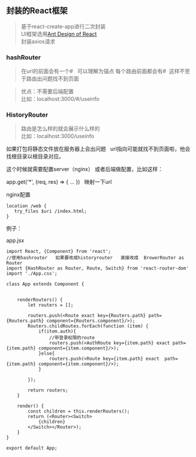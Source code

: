## 封装的React框架
> 基于react-create-app进行二次封装  
> UI框架选用[Ant Design of React](https://ant.design/docs/react/introduce-cn)  
> 封装axios请求  

### hashRouter
> 在url的前面会有一个#   可以理解为锚点 每个路由前面都会有#  这样不至于路由出问题找不到页面

> 优点：不需要后端配置  
> 比如：localhost:3000/#/useinfo

### HistoryRouter
> 路由是怎么样的就会展示什么样的  
> 比如：localhost:3000/useinfo

如果打包将静态文件放在服务器上会出问题   url指向可能就找不到页面啦，他会找根目录以根目录对应。

这个时候就需要配置server（nginx） 或者后端做配置，比如这样：

app.get('*', (req, res) => { ... })   映射一下url    

nginx配置

```
location /web {
   try_files $uri /index.html;
}
```

例子：

app.jsx

```
import React, {Component} from 'react';
//使用hashrouter   如果要改成historyrouter   直接改成  BrowerRouter as Router
import {HashRouter as Router, Route, Switch} from 'react-router-dom'
import './App.css';

class App extends Component {


    renderRouters() {
        let routers = [];

        routers.push(<Route exact key={Routers.path} path={Routers.path} component={Routers.component}/>);
        Routers.childRoutes.forEach(function (item) {
            if(item.auth){
                //带登录权限的route
                routers.push(<AuthRoute key={item.path} exact path={item.path} component={item.component}/>);
            }else{
                routers.push(<Route key={item.path} exact  path={item.path} component={item.component}/>);
            }

        });

        return routers;
    }

    render() {
        const children = this.renderRouters();
        return (<Router><Switch>
            {children}
        </Switch></Router>);
    }
}

export default App;
```